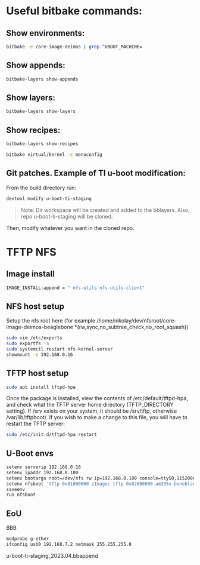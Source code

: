 # Useful bitbake commands:
## Show environments:
```sh
bitbake -e core-image-deimos | grep ^UBOOT_MACHINE=
```
## Show appends:
```sh
bitbake-layers show-appends
```
## Show layers:
```sh
bitbake-layers show-layers
```
## Show recipes:
```sh
bitbake-layers show-recipes

bitbake virtual/kernel -c menuconfig
```
## Git patches. Example of TI u-boot modification:
From the build directory run:
```sh
devtool modify u-boot-ti-staging
```
> Note: Dir workspace will be created and added to the bblayers. Also, repo u-boot-ti-staging will be cloned.

Then, modify whatever you want in the cloned repo.

# TFTP NFS
## Image install
```sh
IMAGE_INSTALL:append = " nfs-utils nfs-utils-client"
```
## NFS host setup
Setup the nfs root here (for example /home/nikolay/dev/nfsroot/core-image-deimos-beaglebone  *(rw,sync,no_subtree_check,no_root_squash))
```sh
sudo vim /etc/exports
sudo exportfs -a
sudo systemctl restart nfs-kernel-server
showmount -e 192.168.0.16
```
## TFTP host setup
```sh
sudo apt install tftpd-hpa
```
Once the package is installed, view the contents of /etc/default/tftpd-hpa, and check what the TFTP
server home directory (TFTP_DIRECTORY setting). If /srv exists on your system, it should be /srv/tftp,
otherwise /var/lib/tftpboot/.
If you wish to make a change to this file, you will have to restart the TFTP server:
```sh
sudo /etc/init.d/tftpd-hpa restart
```
## U-Boot envs
```sh
setenv serverip 192.168.0.16
setenv ipaddr 192.168.0.100
setenv bootargs root=/dev/nfs rw ip=192.168.0.100 console=ttyS0,115200n8 nfsroot=192.168.0.16:/home/nikolay/dev/nfsroot/core-image-deimos-beaglebone,nfsvers=3,tcp
setenv nfsboot 'tftp 0x81000000 zImage; tftp 0x82000000 am335x-boneblack-beaglebone.dtb; bootz 0x81000000 - 0x82000000'
saveenv
run nfsboot
```

## EoU
BBB
```sh
modprobe g-ether
ifconfig usb0 192.168.7.2 netmask 255.255.255.0
```



u-boot-ti-staging_2023.04.bbappend